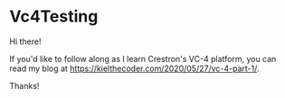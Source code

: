# Vc4Testing

Hi there!

If you'd like to follow along as I learn Crestron's VC-4 platform, you can read my blog at https://kielthecoder.com/2020/05/27/vc-4-part-1/.

Thanks!
